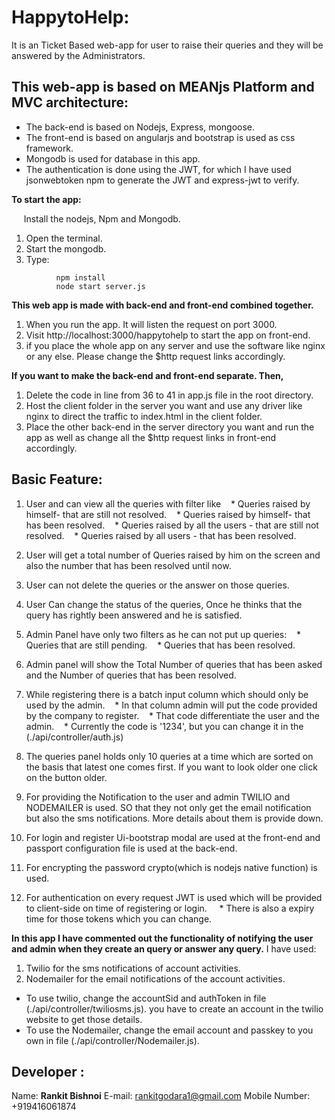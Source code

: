 # HappytoHelp:
It is an Ticket Based web-app for user to raise their queries and they will be answered by the Administrators.

## This web-app is based on MEANjs Platform and MVC architecture:
* The back-end is based on Nodejs, Express, mongoose.
* The front-end is based on angularjs and bootstrap is used as css framework.
* Mongodb is used for database in this app.
* The authentication is done using the JWT, for which I have used jsonwebtoken npm to generate the JWT and express-jwt to verify.

**To start the app:**

     Install the nodejs, Npm and Mongodb.

1. Open the terminal.
2. Start the mongodb.
3. Type:
```
          npm install
          node start server.js
```

**This web app is made with back-end and front-end combined together.**
1. When you run the app. It will listen the request on port 3000.
2. Visit http://localhost:3000/happytohelp to start the app on front-end.
3. if you place the whole app on any server and use the software like nginx or any else. Please change the $http request links accordingly.

**If you want to make the back-end and front-end separate. Then,**
1. Delete the code in line from 36 to 41 in app.js file in the root directory.
2. Host the client folder in the server you want and use any driver like nginx to direct the traffic to index.html in the client folder.
3. Place the other back-end in the server directory you want and run the app as well as change all the $http request links in front-end accordingly.

## Basic Feature:

1. User and can view all the queries with filter like
   * Queries raised by himself- that are still not resolved.
   * Queries raised by himself- that has been resolved.
   * Queries raised by all the users - that are still not resolved.
   * Queries raised by all users - that has been resolved.

2. User will get a total number of Queries raised by him on the screen and also the number that has been resolved until now.
3. User can not delete the queries or the answer on those queries.
4. User Can change the status of the queries, Once he thinks that the query has rightly been answered and he is satisfied.
5. Admin Panel have only two filters as he can not put up queries:
   * Queries that are still pending.
   * Queries that has been resolved.

6. Admin panel will show the Total Number of queries that has been asked and the Number of queries that has been resolved.
7. While registering there is a batch input column which should only be used by the admin.
   * In that column admin will put the code provided by the company to register.
   * That code differentiate the user and the admin.
   * Currently the code is '1234', but you can change it in the (./api/controller/auth.js)

8. The queries panel holds only 10 queries at a time which are sorted on the basis that latest one comes first. If you want to look older one click on the button older.
9. For providing the Notification to the user and admin TWILIO and NODEMAILER is used. SO that they not only get the email notification but also the sms notifications. More details about them is provide down.
10. For login and register Ui-bootstrap modal are used at the front-end and passport configuration file is used at the back-end.
11. For encrypting the password crypto(which is nodejs native function) is used.
12. For authentication on every request JWT is used which will be provided to client-side on time of registering or login.
    * There is also a expiry time for those tokens which you can change.


**In this app I have commented out the functionality of notifying the user and admin when they create an query or answer any query.**
I have used:
1. Twilio for the sms notifications of account activities.
2. Nodemailer for the email notifications of the account activities.

* To use twilio, change the accountSid and authToken in file (./api/controller/twiliosms.js). you have to create an account in the twilio website to get those details.
* To use the Nodemailer, change the email account and passkey to you own in file (./api/controller/Nodemailer.js).

## Developer :
Name: **Rankit Bishnoi**
E-mail: rankitgodara1@gmail.com
Mobile Number: +919416061874
